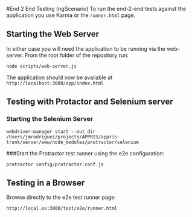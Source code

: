 #End 2 End Testing (ngScenario)
To run the end-2-end tests against the application you use Karma or the `runner.html` page.

## Starting the Web Server
In either case you will need the application to be running via the web-server. 
From the root folder of the repository run:

```
node scripts/web-server.js
```
The application should now be available at `http://localhost:3000/app/index.html`


## Testing with Protactor and Selenium server
### Starting the Selenium Server
```
webdriver-manager start --out_dir /Users/jmrodriguez/projects/APPRIS/appris-trunk/server/www/node_modules/protractor/selenium
```
###Start the Protractor test runner using the e2e configuration:
```
protractor config/protractor.conf.js
```

## Testing in a Browser
Browse directly to the e2e test runner page:
```
http://local.es:3000/test/e2e/runner.html
```
